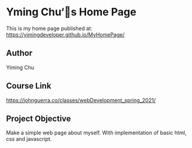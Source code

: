 # Yming Chu‘s Home Page

This is my home page published at:
https://yimingdeveloper.github.io/MyHomePage/

## Author

Yiming Chu

## Course Link

https://johnguerra.co/classes/webDevelopment_spring_2021/

## Project Objective

Make a simple web page about myself. With implementation of basic html, css and javascript.
